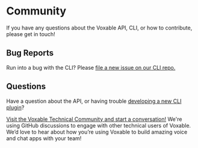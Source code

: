 # Community

If you have any questions about the Voxable API, CLI, or how to contribute, please get in touch!

## Bug Reports
Run into a bug with the CLI? Please [file a new issue on our CLI repo.](https://github.com/voxable/cli/issues/new)

## Questions
Have a question about the API, or having trouble [developing a new CLI plugin](/contributing/)?

[Visit the Voxable Technical Community and start a conversation!](https://github.com/voxable/cli/discussions)  We're using GitHub discussions to engage with other technical users of Voxable. We’d love to hear about how you’re using Voxable to build amazing voice and chat apps with your team!  




